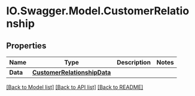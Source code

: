 # IO.Swagger.Model.CustomerRelationship
## Properties

Name | Type | Description | Notes
------------ | ------------- | ------------- | -------------
**Data** | [**CustomerRelationshipData**](CustomerRelationshipData.md) |  | 

[[Back to Model list]](../README.md#documentation-for-models) [[Back to API list]](../README.md#documentation-for-api-endpoints) [[Back to README]](../README.md)

